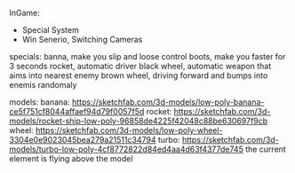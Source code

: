 InGame:

-   Special System
-   Win Senerio, Switching Cameras

specials:
banna, make you slip and loose control
boots, make you faster for 3 seconds
rocket, automatic driver
black wheel, automatic weapon that aims into nearest enemy
brown wheel, driving forward and bumps into enemis randomaly

models:
banana: https://sketchfab.com/3d-models/low-poly-banana-ce5f751cf8044affaef94d79f0057f5d
rocket: https://sketchfab.com/3d-models/rocket-ship-low-poly-96858de4225f42048c88be630697f9cb
wheel: https://sketchfab.com/3d-models/low-poly-wheel-3304e0e9023045bea279a21511c34794
turbo: https://sketchfab.com/3d-models/turbo-low-poly-4cf8772822d84ed4aa4d63f4377de745
the current element is flying above the model
